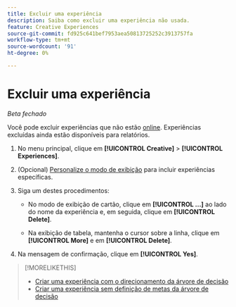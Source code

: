 ```yaml
---
title: Excluir uma experiência
description: Saiba como excluir uma experiência não usada.
feature: Creative Experiences
source-git-commit: fd925c641bef7953aea50813725252c3913757fa
workflow-type: tm+mt
source-wordcount: '91'
ht-degree: 0%

---
```


# Excluir uma experiência

*Beta fechado*

<!-- No multiselect for experiences as of 1/30 -->

Você pode excluir experiências que não estão [online](experience-about.md#experience-statuses). Experiências excluídas ainda estão disponíveis para relatórios. <!-- Verify -->

1. No menu principal, clique em **[!UICONTROL Creative]** > **[!UICONTROL Experiences]**.

1. (Opcional) [Personalize o modo de exibição](/help/creative/introduction/customize-data-views.md) para incluir experiências específicas.

1. Siga um destes procedimentos:

   * No modo de exibição de cartão, clique em **[!UICONTROL ...]** ao lado do nome da experiência e, em seguida, clique em **[!UICONTROL Delete]**.

   * Na exibição de tabela, mantenha o cursor sobre a linha, clique em **[!UICONTROL More]** e em **[!UICONTROL Delete]**.

1. Na mensagem de confirmação, clique em **[!UICONTROL Yes]**.

>[!MORELIKETHIS]
>
>* [Criar uma experiência com o direcionamento da árvore de decisão](experience-create-targeting.md)
>* [Criar uma experiência sem definição de metas da árvore de decisão](experience-create-no-targeting.md)

